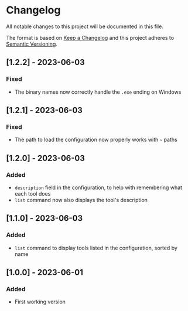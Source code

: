 # Changelog

All notable changes to this project will be documented in this file.

The format is based on [Keep a Changelog](https://keepachangelog.com/en/1.0.0/) and this project adheres to [Semantic Versioning](https://semver.org/spec/v2.0.0.html).

## [1.2.2] - 2023-06-03

### Fixed

- The binary names now correctly handle the `.exe` ending on Windows

## [1.2.1] - 2023-06-03

### Fixed

- The path to load the configuration now properly works with `~` paths

## [1.2.0] - 2023-06-03

### Added

- `description` field in the configuration, to help with remembering what each tool does
- `list` command now also displays the tool's description

## [1.1.0] - 2023-06-03

### Added

- `list` command to display tools listed in the configuration, sorted by name

## [1.0.0] - 2023-06-01

### Added

- First working version
